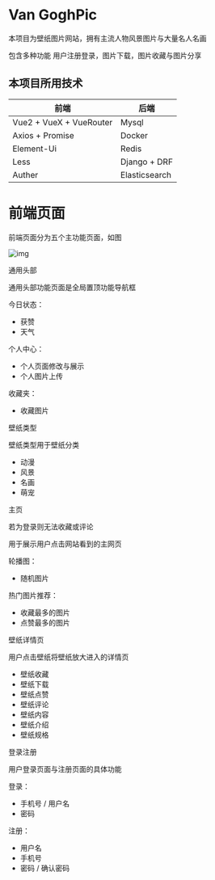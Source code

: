 # Van GoghPic #

本项目为壁纸图片网站，拥有主流人物风景图片与大量名人名画

包含多种功能 用户注册登录，图片下载，图片收藏与图片分享

## 本项目所用技术 ##

| 前端                    | 后端          |
| ----------------------- | ------------- |
| Vue2 + VueX + VueRouter | Mysql         |
| Axios + Promise         | Docker        |
| Element-Ui              | Redis         |
| Less                    | Django + DRF  |
| Auther                  | Elasticsearch |

# 前端页面 #

前端页面分为五个主功能页面，如图

![img](https://secure2.wostatic.cn/static/s7KVE4863w6wKqQZBqTvQQ/image.png)

通用头部

通用头部功能页面是全局置顶功能导航框

今日状态：

- 获赞
- 天气

个人中心：

- 个人页面修改与展示
- 个人图片上传

收藏夹：

- 收藏图片

壁纸类型

壁纸类型用于壁纸分类

- 动漫
- 风景
- 名画
- 萌宠

主页

若为登录则无法收藏或评论

用于展示用户点击网站看到的主网页

轮播图：

- 随机图片

热门图片推荐：

- 收藏最多的图片
- 点赞最多的图片

壁纸详情页

用户点击壁纸将壁纸放大进入的详情页

- 壁纸收藏
- 壁纸下载
- 壁纸点赞
- 壁纸评论
- 壁纸内容
- 壁纸介绍
- 壁纸规格

登录注册

用户登录页面与注册页面的具体功能

登录：

- 手机号 / 用户名
- 密码

注册：

- 用户名
- 手机号
- 密码 / 确认密码

